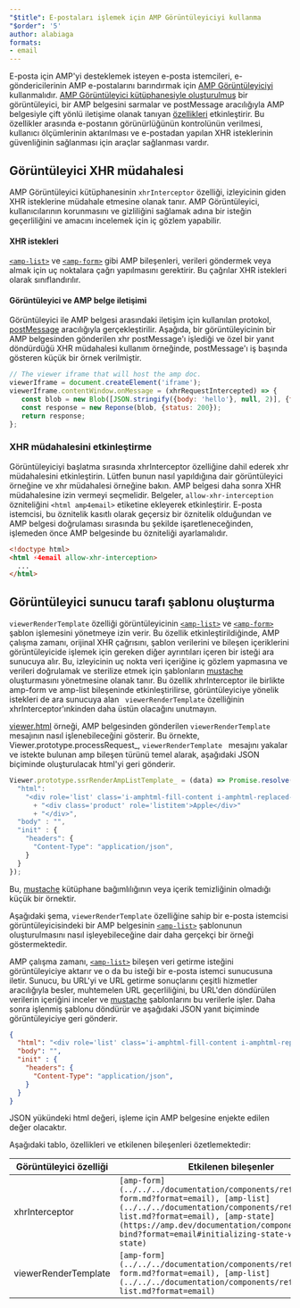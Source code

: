 ```yaml
---
"$title": E-postaları işlemek için AMP Görüntüleyiciyi kullanma
"$order": '5'
author: alabiaga
formats:
- email
---
```


E-posta için AMP'yi desteklemek isteyen e-posta istemcileri, e-göndericilerinin AMP e-postalarını barındırmak için [AMP Görüntüleyiciyi](https://github.com/ampproject/amphtml/blob/master/extensions/amp-viewer-integration/integrating-viewer-with-amp-doc-guide.md) kullanmalıdır. [AMP Görüntüleyici kütüphanesiyle oluşturulmuş](https://github.com/ampproject/amphtml/tree/master/extensions/amp-viewer-integration) bir görüntüleyici, bir AMP belgesini sarmalar ve postMessage aracılığıyla AMP belgesiyle çift yönlü iletişime olanak tanıyan [özellikleri](https://github.com/ampproject/amphtml/blob/master/extensions/amp-viewer-integration/CAPABILITIES.md) etkinleştirir. Bu özellikler arasında e-postanın görünürlüğünün kontrolünün verilmesi, kullanıcı ölçümlerinin aktarılması ve e-postadan yapılan XHR isteklerinin güvenliğinin sağlanması için araçlar sağlanması vardır.

## Görüntüleyici XHR müdahalesi

AMP Görüntüleyici kütüphanesinin `xhrInterceptor` özelliği, izleyicinin giden XHR isteklerine müdahale etmesine olanak tanır. AMP Görüntüleyici, kullanıcılarının korunmasını ve gizliliğini sağlamak adına bir isteğin geçerliliğini ve amacını incelemek için iç gözlem yapabilir.

#### XHR istekleri

[`<amp-list>`](../../../documentation/components/reference/amp-list.md?format=email) ve [`<amp-form>`](../../../documentation/components/reference/amp-form.md?format=email) gibi AMP bileşenleri, verileri göndermek veya almak için uç noktalara çağrı yapılmasını gerektirir. Bu çağrılar XHR istekleri olarak sınıflandırılır.

#### Görüntüleyici ve AMP belge iletişimi

Görüntüleyici ile AMP belgesi arasındaki iletişim için kullanılan protokol, [postMessage](https://developer.mozilla.org/en-US/docs/Web/API/Window/postMessage) aracılığıyla gerçekleştirilir. Aşağıda, bir görüntüleyicinin bir AMP belgesinden gönderilen xhr postMessage'ı işlediği ve özel bir yanıt döndürdüğü XHR müdahalesi kullanım örneğinde, postMessage'ı iş başında gösteren küçük bir örnek verilmiştir.

```js
// The viewer iframe that will host the amp doc.
viewerIframe = document.createElement('iframe');
viewerIframe.contentWindow.onMessage = (xhrRequestIntercepted) => {
   const blob = new Blob([JSON.stringify({body: 'hello'}, null, 2)], {type: 'application/json'});
   const response = new Reponse(blob, {status: 200});
   return response;
};
```

### XHR müdahalesini etkinleştirme

Görüntüleyiciyi başlatma sırasında xhrInterceptor özelliğine dahil ederek xhr müdahalesini etkinleştirin. Lütfen bunun nasıl yapıldığına dair görüntüleyici örneğine ve xhr müdahalesi örneğine bakın. AMP belgesi daha sonra XHR müdahalesine izin vermeyi seçmelidir. Belgeler, `allow-xhr-interception` özniteliğini `<html amp4email>` etiketine ekleyerek etkinleştirir. E-posta istemcisi, bu öznitelik kasıtlı olarak geçersiz bir öznitelik olduğundan ve AMP belgesi doğrulaması sırasında bu şekilde işaretleneceğinden, işlemeden önce AMP belgesinde bu özniteliği ayarlamalıdır.

```html
<!doctype html>
<html ⚡4email allow-xhr-interception>
  ...
</html>
```

## Görüntüleyici sunucu tarafı şablonu oluşturma

`viewerRenderTemplate` özelliği görüntüleyicinin [`<amp-list>`](../../../documentation/components/reference/amp-list.md?format=email) ve [`<amp-form>`](../../../documentation/components/reference/amp-form.md?format=email) şablon işlemesini yönetmeye izin verir. Bu özellik etkinleştirildiğinde, AMP çalışma zamanı, orijinal XHR çağrısını, şablon verilerini ve bileşen içeriklerini görüntüleyicide işlemek için gereken diğer ayrıntıları içeren bir isteği ara sunucuya alır. Bu, izleyicinin uç nokta veri içeriğine iç gözlem yapmasına ve verileri doğrulamak ve sterilize etmek için şablonların [mustache](https://mustache.github.io/) oluşturmasını yönetmesine olanak tanır. Bu özellik xhrInterceptor ile birlikte amp-form ve amp-list bileşeninde etkinleştirilirse, görüntüleyiciye yönelik istekleri de ara sunucuya alan ` viewerRenderTemplate` özelliğinin xhrInterceptor'ınkinden daha üstün olacağını unutmayın.

[viewer.html](https://github.com/ampproject/amphtml/blob/master/examples/viewer.html) örneği, AMP belgesinden gönderilen `viewerRenderTemplate` mesajının nasıl işlenebileceğini gösterir. Bu örnekte, Viewer.prototype.processRequest_, `viewerRenderTemplate ` mesajını yakalar ve istekte bulunan amp bileşen türünü temel alarak, aşağıdaki JSON biçiminde oluşturulacak html'yi geri gönderir.

```js
Viewer.prototype.ssrRenderAmpListTemplate_ = (data) => Promise.resolve({
  "html":
    "<div role='list' class='i-amphtml-fill-content i-amphtml-replaced-content'>"
      + "<div class='product' role='listitem'>Apple</div>"
      + "</div>",
  "body" : "",
  "init" : {
    "headers": {
      "Content-Type": "application/json",
    }
  }
});
```

Bu, [mustache](https://mustache.github.io/) kütüphane bağımlılığının veya içerik temizliğinin olmadığı küçük bir örnektir.

Aşağıdaki şema, `viewerRenderTemplate` özelliğine sahip bir e-posta istemcisi görüntüleyicisindeki bir AMP belgesinin [`<amp-list>`](../../../documentation/components/reference/amp-list.md?format=email) şablonunun oluşturulmasını nasıl işleyebileceğine dair daha gerçekçi bir örneği göstermektedir.

<amp-img alt="Viewer render template diagram" layout="responsive" width="372" height="279" src="/static/img/docs/viewer_render_template_diagram.png"></amp-img>

AMP çalışma zamanı, [`<amp-list>`](../../../documentation/components/reference/amp-list.md?format=email) bileşen veri getirme isteğini görüntüleyiciye aktarır ve o da bu isteği bir e-posta istemci sunucusuna iletir. Sunucu, bu URL'yi ve URL getirme sonuçlarını çeşitli hizmetler aracılığıyla besler, muhtemelen URL geçerliliğini, bu URL'den döndürülen verilerin içeriğini inceler ve [mustache](https://mustache.github.io/) şablonlarını bu verilerle işler. Daha sonra işlenmiş şablonu döndürür ve aşağıdaki JSON yanıt biçiminde görüntüleyiciye geri gönderir.

```json
{
  "html": "<div role='list' class='i-amphtml-fill-content i-amphtml-replaced-content'> <div class='product' role='listitem'>List item 1</div> <div class='product' role='listitem'>List item 2</div> </div>",
  "body": "",
  "init" : {
    "headers": {
      "Content-Type": "application/json",
    }
  }
}
```

JSON yükündeki html değeri, işleme için AMP belgesine enjekte edilen değer olacaktır.

Aşağıdaki tablo, özellikleri ve etkilenen bileşenleri özetlemektedir:

<table>
  <thead>
    <tr>
      <th width="30%">Görüntüleyici özelliği</th>
      <th>Etkilenen bileşenler</th>
    </tr>
  </thead>
  <tbody>
    <tr>
      <td>xhrInterceptor</td>
      <td><code>[amp-form](../../../documentation/components/reference/amp-form.md?format=email), [amp-list](../../../documentation/components/reference/amp-list.md?format=email), [amp-state](https://amp.dev/documentation/components/amp-bind?format=email#initializing-state-with-amp-state)</code></td>
    </tr>
     <tr>
       <td>viewerRenderTemplate</td>
       <td><code>[amp-form](../../../documentation/components/reference/amp-form.md?format=email), [amp-list](../../../documentation/components/reference/amp-list.md?format=email)</code></td>
    </tr>
  </tbody>
</table>
